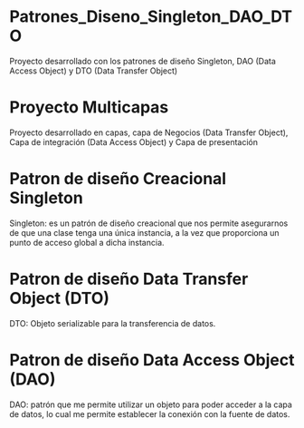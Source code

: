# Patrones_Diseno_Singleton_DAO_DTO
Proyecto desarrollado con los patrones de diseño Singleton, DAO (Data Access Object) y DTO (Data Transfer Object)
# Proyecto Multicapas
Proyecto desarrollado en capas, capa de Negocios (Data Transfer Object), Capa de integración (Data Access Object) y Capa de presentación 
# Patron de diseño Creacional Singleton
Singleton: es un patrón de diseño creacional que nos permite asegurarnos de que una clase tenga una única instancia, a la vez que proporciona un punto de acceso global a dicha instancia.
# Patron de diseño Data Transfer Object (DTO)
DTO: Objeto serializable para la transferencia de datos.
# Patron de diseño Data Access Object (DAO)
DAO: patrón que me permite utilizar un objeto para poder acceder a la capa de datos, lo cual me permite establecer la conexión con la fuente de datos.
